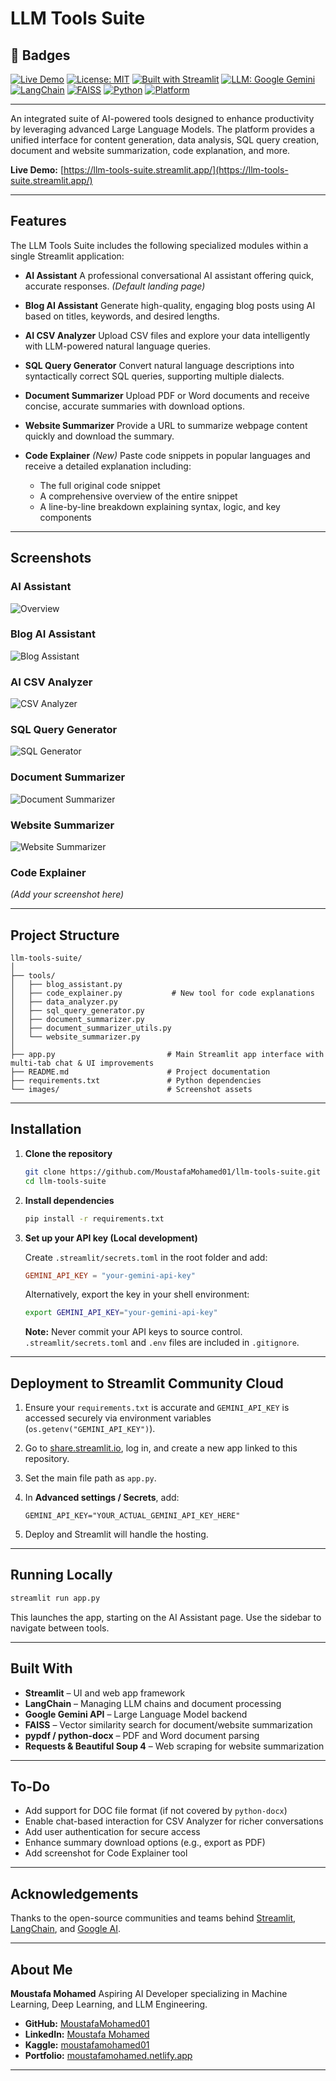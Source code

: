 # LLM Tools Suite

## 📛 Badges

[![Live Demo](https://img.shields.io/badge/Live-Demo-4CAF50?logo=streamlit\&logoColor=white)](https://llm-tools-suite.streamlit.app/)
[![License: MIT](https://img.shields.io/badge/License-MIT-blue.svg)](LICENSE)
[![Built with Streamlit](https://img.shields.io/badge/Built%20with-Streamlit-fc4c02?logo=streamlit\&logoColor=white)](https://streamlit.io/)
[![LLM: Google Gemini](https://img.shields.io/badge/LLM-Google%20Gemini-4285F4?logo=google\&logoColor=white)](https://ai.google.dev/)
[![LangChain](https://img.shields.io/badge/Framework-LangChain-yellowgreen?logo=python\&logoColor=white)](https://www.langchain.com/)
[![FAISS](https://img.shields.io/badge/Vector%20Search-FAISS-9c27b0)](https://github.com/facebookresearch/faiss)
[![Python](https://img.shields.io/badge/Python-3.10+-blue?logo=python\&logoColor=white)](https://www.python.org/)
[![Platform](https://img.shields.io/badge/Deployed%20On-Streamlit%20Cloud-0e1117?logo=streamlit)](https://streamlit.io/cloud)

---

An integrated suite of AI-powered tools designed to enhance productivity by leveraging advanced Large Language Models. The platform provides a unified interface for content generation, data analysis, SQL query creation, document and website summarization, code explanation, and more.

**Live Demo:** [https://llm-tools-suite.streamlit.app/](https://llm-tools-suite.streamlit.app/)

---

## Features

The LLM Tools Suite includes the following specialized modules within a single Streamlit application:

* **AI Assistant**
  A professional conversational AI assistant offering quick, accurate responses. *(Default landing page)*

* **Blog AI Assistant**
  Generate high-quality, engaging blog posts using AI based on titles, keywords, and desired lengths.

* **AI CSV Analyzer**
  Upload CSV files and explore your data intelligently with LLM-powered natural language queries.

* **SQL Query Generator**
  Convert natural language descriptions into syntactically correct SQL queries, supporting multiple dialects.

* **Document Summarizer**
  Upload PDF or Word documents and receive concise, accurate summaries with download options.

* **Website Summarizer**
  Provide a URL to summarize webpage content quickly and download the summary.

* **Code Explainer** *(New)*
  Paste code snippets in popular languages and receive a detailed explanation including:

  * The full original code snippet
  * A comprehensive overview of the entire snippet
  * A line-by-line breakdown explaining syntax, logic, and key components

---

## Screenshots

### AI Assistant

![Overview](images/overview.png)

### Blog AI Assistant

![Blog Assistant](images/blog_assistant.png)

### AI CSV Analyzer

![CSV Analyzer](images/data_analyzer.png)

### SQL Query Generator

![SQL Generator](images/sql_generator.png)

### Document Summarizer

![Document Summarizer](images/document_summarizer.png)

### Website Summarizer

![Website Summarizer](images/website_summarizer.png)

### Code Explainer

*(Add your screenshot here)*

---

## Project Structure

```
llm-tools-suite/
│
├── tools/
│   ├── blog_assistant.py
│   ├── code_explainer.py           # New tool for code explanations
│   ├── data_analyzer.py
│   ├── sql_query_generator.py
│   ├── document_summarizer.py
│   ├── document_summarizer_utils.py
│   └── website_summarizer.py
│
├── app.py                         # Main Streamlit app interface with multi-tab chat & UI improvements
├── README.md                      # Project documentation
├── requirements.txt               # Python dependencies
└── images/                        # Screenshot assets
```

---

## Installation

1. **Clone the repository**

   ```bash
   git clone https://github.com/MoustafaMohamed01/llm-tools-suite.git
   cd llm-tools-suite
   ```

2. **Install dependencies**

   ```bash
   pip install -r requirements.txt
   ```

3. **Set up your API key (Local development)**

   Create `.streamlit/secrets.toml` in the root folder and add:

   ```toml
   GEMINI_API_KEY = "your-gemini-api-key"
   ```

   Alternatively, export the key in your shell environment:

   ```bash
   export GEMINI_API_KEY="your-gemini-api-key"
   ```

   **Note:** Never commit your API keys to source control. `.streamlit/secrets.toml` and `.env` files are included in `.gitignore`.

---

## Deployment to Streamlit Community Cloud

1. Ensure your `requirements.txt` is accurate and `GEMINI_API_KEY` is accessed securely via environment variables (`os.getenv("GEMINI_API_KEY")`).

2. Go to [share.streamlit.io](https://share.streamlit.io/), log in, and create a new app linked to this repository.

3. Set the main file path as `app.py`.

4. In **Advanced settings / Secrets**, add:

   ```
   GEMINI_API_KEY="YOUR_ACTUAL_GEMINI_API_KEY_HERE"
   ```

5. Deploy and Streamlit will handle the hosting.

---

## Running Locally

```bash
streamlit run app.py
```

This launches the app, starting on the AI Assistant page. Use the sidebar to navigate between tools.

---

## Built With

* **Streamlit** – UI and web app framework
* **LangChain** – Managing LLM chains and document processing
* **Google Gemini API** – Large Language Model backend
* **FAISS** – Vector similarity search for document/website summarization
* **pypdf / python-docx** – PDF and Word document parsing
* **Requests & Beautiful Soup 4** – Web scraping for website summarization

---

## To-Do

* Add support for DOC file format (if not covered by `python-docx`)
* Enable chat-based interaction for CSV Analyzer for richer conversations
* Add user authentication for secure access
* Enhance summary download options (e.g., export as PDF)
* Add screenshot for Code Explainer tool

---

## Acknowledgements

Thanks to the open-source communities and teams behind [Streamlit](https://streamlit.io), [LangChain](https://www.langchain.com/), and [Google AI](https://ai.google/).

---

## About Me

**Moustafa Mohamed**
Aspiring AI Developer specializing in Machine Learning, Deep Learning, and LLM Engineering.

* **GitHub:** [MoustafaMohamed01](https://github.com/MoustafaMohamed01)
* **LinkedIn:** [Moustafa Mohamed](https://www.linkedin.com/in/moustafamohamed01/)
* **Kaggle:** [moustafamohamed01](https://www.kaggle.com/moustafamohamed01)
* **Portfolio:** [moustafamohamed.netlify.app](https://moustafamohamed.netlify.app/)

---
